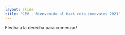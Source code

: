 ```yaml
---
layout: slide
title: "CEV - Bienvenido al Hack reto innovatos 2021"
---
```


Flecha a la derecha para comenzar!
